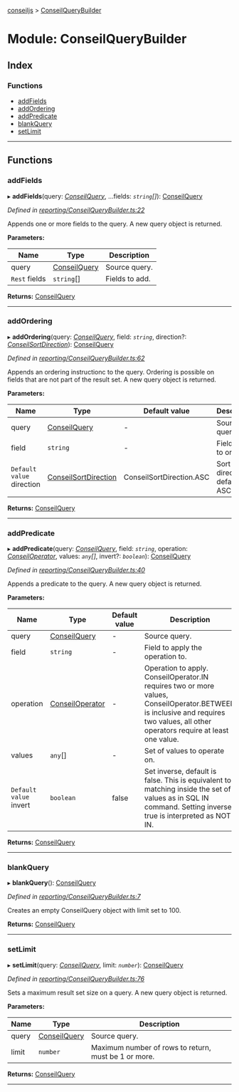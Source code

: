 [conseiljs](../README.md) > [ConseilQueryBuilder](../modules/conseilquerybuilder.md)

# Module: ConseilQueryBuilder

## Index

### Functions

* [addFields](conseilquerybuilder.md#addfields)
* [addOrdering](conseilquerybuilder.md#addordering)
* [addPredicate](conseilquerybuilder.md#addpredicate)
* [blankQuery](conseilquerybuilder.md#blankquery)
* [setLimit](conseilquerybuilder.md#setlimit)

---

## Functions

<a id="addfields"></a>

###  addFields

▸ **addFields**(query: *[ConseilQuery](../interfaces/conseilquery.md)*, ...fields: *`string`[]*): [ConseilQuery](../interfaces/conseilquery.md)

*Defined in [reporting/ConseilQueryBuilder.ts:22](https://github.com/Cryptonomic/ConseilJS/blob/b4f6349/src/reporting/ConseilQueryBuilder.ts#L22)*

Appends one or more fields to the query. A new query object is returned.

**Parameters:**

| Name | Type | Description |
| ------ | ------ | ------ |
| query | [ConseilQuery](../interfaces/conseilquery.md) |  Source query. |
| `Rest` fields | `string`[] |  Fields to add. |

**Returns:** [ConseilQuery](../interfaces/conseilquery.md)

___
<a id="addordering"></a>

###  addOrdering

▸ **addOrdering**(query: *[ConseilQuery](../interfaces/conseilquery.md)*, field: *`string`*, direction?: *[ConseilSortDirection](../enums/conseilsortdirection.md)*): [ConseilQuery](../interfaces/conseilquery.md)

*Defined in [reporting/ConseilQueryBuilder.ts:62](https://github.com/Cryptonomic/ConseilJS/blob/b4f6349/src/reporting/ConseilQueryBuilder.ts#L62)*

Appends an ordering instructionc to the query. Ordering is possible on fields that are not part of the result set. A new query object is returned.

**Parameters:**

| Name | Type | Default value | Description |
| ------ | ------ | ------ | ------ |
| query | [ConseilQuery](../interfaces/conseilquery.md) | - |  Source query. |
| field | `string` | - |  Field name to order by. |
| `Default value` direction | [ConseilSortDirection](../enums/conseilsortdirection.md) |  ConseilSortDirection.ASC |  Sort direction, default is ASC. |

**Returns:** [ConseilQuery](../interfaces/conseilquery.md)

___
<a id="addpredicate"></a>

###  addPredicate

▸ **addPredicate**(query: *[ConseilQuery](../interfaces/conseilquery.md)*, field: *`string`*, operation: *[ConseilOperator](../enums/conseiloperator.md)*, values: *`any`[]*, invert?: *`boolean`*): [ConseilQuery](../interfaces/conseilquery.md)

*Defined in [reporting/ConseilQueryBuilder.ts:40](https://github.com/Cryptonomic/ConseilJS/blob/b4f6349/src/reporting/ConseilQueryBuilder.ts#L40)*

Appends a predicate to the query. A new query object is returned.

**Parameters:**

| Name | Type | Default value | Description |
| ------ | ------ | ------ | ------ |
| query | [ConseilQuery](../interfaces/conseilquery.md) | - |  Source query. |
| field | `string` | - |  Field to apply the operation to. |
| operation | [ConseilOperator](../enums/conseiloperator.md) | - |  Operation to apply. ConseilOperator.IN requires two or more values, ConseilOperator.BETWEEN is inclusive and requires two values, all other operators require at least one value. |
| values | `any`[] | - |  Set of values to operate on. |
| `Default value` invert | `boolean` | false |  Set inverse, default is false. This is equivalent to matching inside the set of values as in SQL IN command. Setting inverse true is interpreted as NOT IN. |

**Returns:** [ConseilQuery](../interfaces/conseilquery.md)

___
<a id="blankquery"></a>

###  blankQuery

▸ **blankQuery**(): [ConseilQuery](../interfaces/conseilquery.md)

*Defined in [reporting/ConseilQueryBuilder.ts:7](https://github.com/Cryptonomic/ConseilJS/blob/b4f6349/src/reporting/ConseilQueryBuilder.ts#L7)*

Creates an empty ConseilQuery object with limit set to 100.

**Returns:** [ConseilQuery](../interfaces/conseilquery.md)

___
<a id="setlimit"></a>

###  setLimit

▸ **setLimit**(query: *[ConseilQuery](../interfaces/conseilquery.md)*, limit: *`number`*): [ConseilQuery](../interfaces/conseilquery.md)

*Defined in [reporting/ConseilQueryBuilder.ts:76](https://github.com/Cryptonomic/ConseilJS/blob/b4f6349/src/reporting/ConseilQueryBuilder.ts#L76)*

Sets a maximum result set size on a query. A new query object is returned.

**Parameters:**

| Name | Type | Description |
| ------ | ------ | ------ |
| query | [ConseilQuery](../interfaces/conseilquery.md) |  Source query. |
| limit | `number` |  Maximum number of rows to return, must be 1 or more. |

**Returns:** [ConseilQuery](../interfaces/conseilquery.md)

___

